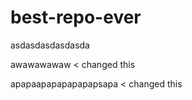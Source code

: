 # best-repo-ever

asdasdasdasdasda


awawawawaw  < changed this

apapaapapapapapapsapa < changed this

